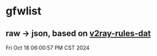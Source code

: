 # gfwlist
## raw -> json, based on [v2ray-rules-dat](https://github.com/Loyalsoldier/v2ray-rules-dat)
Fri Oct 18 06:00:57 PM CST 2024

